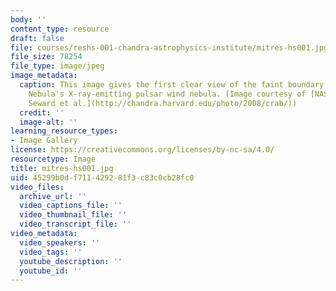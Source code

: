```yaml
---
body: ''
content_type: resource
draft: false
file: courses/reshs-001-chandra-astrophysics-institute/mitres-hs001.jpg
file_size: 78254
file_type: image/jpeg
image_metadata:
  caption: This image gives the first clear view of the faint boundary of the Crab
    Nebula's X-ray-emitting pulsar wind nebula. (Image courtesy of [NASA/CXC/SAO/F.
    Seward et al.](http://chandra.harvard.edu/photo/2008/crab/))
  credit: ''
  image-alt: ''
learning_resource_types:
- Image Gallery
license: https://creativecommons.org/licenses/by-nc-sa/4.0/
resourcetype: Image
title: mitres-hs001.jpg
uid: 45299b0d-f711-4292-81f3-c83c0cb28fc0
video_files:
  archive_url: ''
  video_captions_file: ''
  video_thumbnail_file: ''
  video_transcript_file: ''
video_metadata:
  video_speakers: ''
  video_tags: ''
  youtube_description: ''
  youtube_id: ''
---
```

